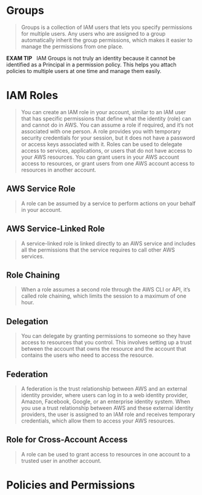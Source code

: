 # Groups
> Groups is a collection of IAM users that lets you specify permissions for multiple users. Any users who are assigned to a group automatically inherit the group permissions, which makes it easier to manage the permissions from one place.

**EXAM TIP**   IAM Groups is not truly an identity because it cannot be identified as a Principal in a permission policy. This helps you attach policies to multiple users at one time and manage them easily.

# IAM Roles
> You can create an IAM role in your account, similar to an IAM user that has specific permissions that define what the identity (role) can and cannot do in AWS. You can assume a role if required, and it’s not associated with one person. A role provides you with temporary security credentials for your session, but it does not have a password or access keys associated with it. Roles can be used to delegate access to services, applications, or users that do not have access to your AWS resources. You can grant users in your AWS account access to resources, or grant users from one AWS account access to resources in another account.

## AWS Service Role
> A role can be assumed by a service to perform actions on your behalf in your account.

## AWS Service-Linked Role
> A service-linked role is linked directly to an AWS service and includes all the permissions that the service requires to call other AWS services. 

## Role Chaining
> When a role assumes a second role through the AWS CLI or API, it’s called role chaining, which limits the session to a maximum of one hour. 

## Delegation
> You can delegate by granting permissions to someone so they have access to resources that you control. This involves setting up a trust between the account that owns the resource and the account that contains the users who need to access the resource.

## Federation
> A federation is the trust relationship between AWS and an external identity provider, where users can log in to a web identity provider, Amazon, Facebook, Google, or an enterprise identity system. When you use a trust relationship between AWS and these external identity providers, the user is assigned to an IAM role and receives temporary credentials, which allow them to access your AWS resources.

## Role for Cross-Account Access
> A role can be used to grant access to resources in one account to a trusted user in another account.

# Policies and Permissions
